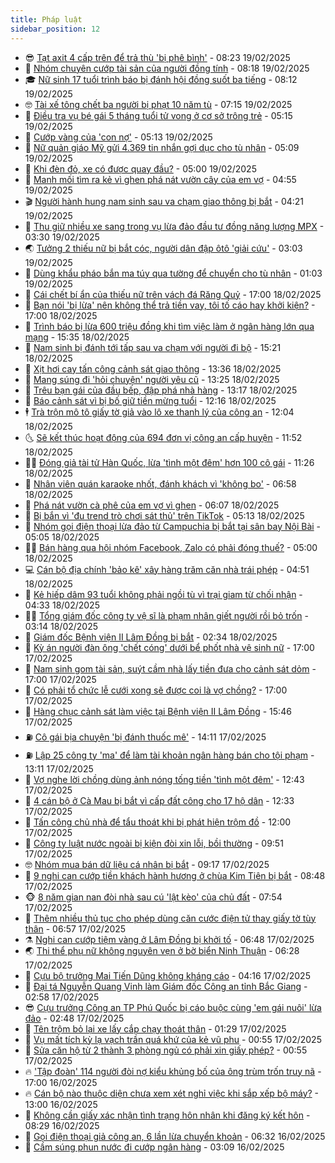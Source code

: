 ```yaml
---
title: Pháp luật
sidebar_position: 12
---
```


<!-- vnexpress-phap-luat:START -->
- 😎 [Tạt axit 4 cấp trên để trả thù &#39;bị phê bình&#39;](https://vnexpress.net/tat-axit-4-cap-tren-de-tra-thu-bi-phe-binh-4851451.html) - 08:23 19/02/2025
- 🥰 [Nhóm chuyên cướp tài sản của người đồng tính](https://vnexpress.net/nhom-chuyen-cuop-tai-san-cua-nguoi-dong-tinh-4851442.html) - 08:18 19/02/2025
- 🎓 [Nữ sinh 17 tuổi trình báo bị đánh hội đồng suốt ba tiếng](https://vnexpress.net/nu-sinh-17-tuoi-trinh-bao-bi-danh-hoi-dong-suot-ba-tieng-4851309.html) - 08:12 19/02/2025
- 🤓 [Tài xế tông chết ba người bị phạt 10 năm tù](https://vnexpress.net/tai-xe-tong-chet-ba-nguoi-bi-phat-10-nam-tu-4851414.html) - 07:15 19/02/2025
- 🎊 [Điều tra vụ bé gái 5 tháng tuổi tử vong ở cơ sở trông trẻ](https://vnexpress.net/dieu-tra-vu-be-gai-5-thang-tuoi-tu-vong-o-co-so-trong-tre-4851372.html) - 05:15 19/02/2025
- 🙉 [Cướp vàng của &#39;con nợ&#39;](https://vnexpress.net/cuop-vang-cua-con-no-4851378.html) - 05:13 19/02/2025
- 🤡 [Nữ quản giáo Mỹ gửi 4.369 tin nhắn gợi dục cho tù nhân](https://vnexpress.net/nu-quan-giao-bi-phat-tu-vi-gui-4-369-tin-nhan-than-mat-cho-tu-nhan-4851336.html) - 05:09 19/02/2025
- 🗽 [Khi đèn đỏ, xe có được quay đầu?](https://vnexpress.net/khi-den-do-xe-co-duoc-quay-dau-4850940.html) - 05:00 19/02/2025
- 🌋 [Manh mối tìm ra kẻ vì ghen phá nát vườn cây của em vợ](https://vnexpress.net/manh-moi-tim-ra-ke-vi-ghen-pha-nat-vuon-cay-cua-em-vo-4851148.html) - 04:55 19/02/2025
- 🎬 [Người hành hung nam sinh sau va chạm giao thông bị bắt](https://vnexpress.net/nguoi-hanh-hung-nam-sinh-sau-va-cham-giao-thong-bi-bat-4851260.html) - 04:21 19/02/2025
- 💯 [Thu giữ nhiều xe sang trong vụ lừa đảo đầu tư đồng năng lượng MPX](https://vnexpress.net/thu-giu-nhieu-xe-sang-trong-vu-lua-dao-dau-tu-dong-nang-luong-mpx-4851306.html) - 03:30 19/02/2025
- 🌏 [Tưởng 2 thiếu nữ bị bắt cóc, người dân đập ôtô &#39;giải cứu&#39;](https://vnexpress.net/tuong-2-thieu-nu-bi-bat-coc-nguoi-dan-dap-oto-giai-cuu-4851233.html) - 03:03 19/02/2025
- 🌊 [Dùng khẩu pháo bắn ma túy qua tường để chuyển cho tù nhân](https://vnexpress.net/dung-khau-phao-ban-ma-tuy-qua-tuong-de-chuyen-cho-tu-nhan-4851174.html) - 01:03 19/02/2025
- 💂 [Cái chết bí ẩn của thiếu nữ trên vách đá Răng Quỷ](https://vnexpress.net/cai-chet-bi-an-cua-thieu-nu-tren-vach-da-rang-quy-4851098.html) - 17:00 18/02/2025
- 🎡 [Bạn nói &#39;bị lừa&#39; nên không thể trả tiền vay, tôi tố cáo hay khởi kiện?](https://vnexpress.net/ban-noi-bi-lua-nen-khong-the-tra-tien-vay-toi-to-cao-hay-khoi-kien-vnepre-4850099.html) - 17:00 18/02/2025
- 🫶 [Trình báo bị lừa 600 triệu đồng khi tìm việc làm ở ngân hàng lớn qua mạng](https://vnexpress.net/trinh-bao-bi-lua-600-trieu-dong-khi-tim-viec-lam-o-ngan-hang-lon-qua-mang-4851152.html) - 15:35 18/02/2025
- 🐲 [Nam sinh bị đánh tới tấp sau va chạm với người đi bộ](https://vnexpress.net/nam-sinh-bi-danh-toi-tap-sau-va-cham-voi-nguoi-di-bo-4851141.html) - 15:21 18/02/2025
- 🚀 [Xịt hơi cay tấn công cảnh sát giao thông](https://vnexpress.net/xit-hoi-cay-tan-cong-canh-sat-giao-thong-4851135.html) - 13:36 18/02/2025
- 🎊 [Mang súng đi &#39;hỏi chuyện&#39; người yêu cũ](https://vnexpress.net/mang-sung-di-hoi-chuyen-nguoi-yeu-cu-4851136.html) - 13:25 18/02/2025
- 🤗 [Trêu bạn gái của đầu bếp, đập phá nhà hàng](https://vnexpress.net/nguoi-dan-ong-dap-pha-nha-hang-4851130.html) - 13:17 18/02/2025
- 🗽 [Báo cảnh sát vì bị bố giữ tiền mừng tuổi](https://vnexpress.net/bao-canh-sat-vi-bi-bo-giu-tien-mung-tuoi-4851119.html) - 12:16 18/02/2025
- 🕴 [Trà trộn mô tô giấy tờ giả vào lô xe thanh lý của công an](https://vnexpress.net/tra-tron-mo-to-khong-giay-to-vao-lo-xe-thanh-ly-cua-cong-an-4851120.html) - 12:04 18/02/2025
- 🌜 [Sẽ kết thúc hoạt động của 694 đơn vị công an cấp huyện](https://vnexpress.net/se-ket-thuc-hoat-dong-cua-694-don-vi-cong-an-cap-huyen-4851069.html) - 11:52 18/02/2025
- 🧑‍🏫 [Đóng giả tài tử Hàn Quốc, lừa &#39;tình một đêm&#39; hơn 100 cô gái](https://vnexpress.net/dong-gia-tai-tu-han-quoc-lua-tinh-mot-dem-hon-100-co-gai-4851102.html) - 11:26 18/02/2025
- 🦩 [Nhân viên quán karaoke nhốt, đánh khách vì &#39;không bo&#39;](https://vnexpress.net/nhan-vien-quan-karaoke-nhot-danh-khach-vi-khong-bo-4850935.html) - 06:58 18/02/2025
- 💼 [Phá nát vườn cà phê của em vợ vì ghen](https://vnexpress.net/pha-nat-vuon-ca-phe-cua-em-vo-vi-ghen-4850916.html) - 06:07 18/02/2025
- 💫 [Bị bắn vì &#39;đu trend trò chơi sát thủ&#39; trên TikTok](https://vnexpress.net/bi-ban-vi-du-trend-tro-choi-sat-thu-tren-tiktok-4850927.html) - 05:13 18/02/2025
- 🦅 [Nhóm gọi điện thoại lừa đảo từ Campuchia bị bắt tại sân bay Nội Bài](https://vnexpress.net/nhom-goi-dien-thoai-lua-dao-tu-campuchia-bi-bat-tai-san-bay-noi-bai-4850907.html) - 05:05 18/02/2025
- 🧑‍💻 [Bán hàng qua hội nhóm Facebook, Zalo có phải đóng thuế?](https://vnexpress.net/ban-hang-qua-hoi-nhom-facebook-zalo-co-phai-dong-thue-4850098.html) - 05:00 18/02/2025
- 💻 [Cán bộ địa chính &#39;bảo kê&#39; xây hàng trăm căn nhà trái phép](https://vnexpress.net/can-bo-dia-chinh-bao-ke-xay-hang-tram-can-nha-trai-phep-4850863.html) - 04:51 18/02/2025
- 🤠 [Kẻ hiếp dâm 93 tuổi không phải ngồi tù vì trại giam từ chối nhận](https://vnexpress.net/ke-hiep-dam-93-tuoi-khong-phai-ngoi-tu-vi-trai-giam-tu-choi-tiep-nhan-4850865.html) - 04:33 18/02/2025
- 🧑‍🏫 [Tổng giám đốc công ty vệ sĩ là phạm nhân giết người rồi bỏ trốn](https://vnexpress.net/tong-giam-doc-cong-ty-ve-si-la-pham-nhan-giet-nguoi-roi-bo-tron-4850833.html) - 03:14 18/02/2025
- 🌈 [Giám đốc Bệnh viện II Lâm Đồng bị bắt](https://vnexpress.net/giam-doc-benh-vien-ii-lam-dong-bi-bat-4850809.html) - 02:34 18/02/2025
- 🌮 [Kỳ án người đàn ông &#39;chết cóng&#39; dưới bể phốt nhà vệ sinh nữ](https://vnexpress.net/ky-an-nguoi-dan-ong-chet-cong-duoi-be-phot-nha-ve-sinh-nu-4850666.html) - 17:00 17/02/2025
- 🐲 [Nam sinh gom tài sản, suýt cầm nhà lấy tiền đưa cho cảnh sát dỏm](https://vnexpress.net/nam-sinh-gom-tai-san-suyt-cam-nha-lay-tien-dua-cho-canh-sat-dom-4849828.html) - 17:00 17/02/2025
- 🧰 [Có phải tổ chức lễ cưới xong sẽ được coi là vợ chồng?](https://vnexpress.net/co-phai-to-chuc-le-cuoi-xong-thi-duoc-coi-la-vo-chong-4849693.html) - 17:00 17/02/2025
- 💄 [Hàng chục cảnh sát làm việc tại Bệnh viện II Lâm Đồng](https://vnexpress.net/hang-chuc-canh-sat-lam-viec-tai-benh-vien-ii-lam-dong-4850710.html) - 15:46 17/02/2025
- ⛽️ [Cô gái bịa chuyện &#39;bị đánh thuốc mê&#39;](https://vnexpress.net/co-gai-bi-chuyen-bi-danh-thuoc-me-4850687.html) - 14:11 17/02/2025
- ⛽️ [Lập 25 công ty &#39;ma&#39; để làm tài khoản ngân hàng bán cho tội phạm](https://vnexpress.net/lap-25-cong-ty-ma-de-lam-tai-khoan-ngan-hang-ban-cho-toi-pham-4850677.html) - 13:11 17/02/2025
- 💂 [Vợ nghe lời chồng dùng ảnh nóng tống tiền &#39;tình một đêm&#39;](https://vnexpress.net/vo-nghe-loi-chong-dung-anh-nong-tong-tien-tinh-mot-dem-4850679.html) - 12:43 17/02/2025
- 🤔 [4 cán bộ ở Cà Mau bị bắt vì cấp đất công cho 17 hộ dân](https://vnexpress.net/4-can-bo-o-ca-mau-bi-bat-vi-cap-dat-cong-cho-17-ho-dan-4850676.html) - 12:33 17/02/2025
- 🧐 [Tấn công chủ nhà để tẩu thoát khi bị phát hiện trộm đồ](https://video.vnexpress.net/tan-cong-chu-nha-de-tau-thoat-khi-bi-phat-hien-trom-do-4850476.html) - 12:00 17/02/2025
- 🎃 [Công ty luật nước ngoài bị kiện đòi xin lỗi, bồi thường](https://vnexpress.net/cong-ty-luat-nuoc-ngoai-bi-kien-doi-xin-loi-boi-thuong-4850617.html) - 09:51 17/02/2025
- 🤓 [Nhóm mua bán dữ liệu cá nhân bị bắt](https://vnexpress.net/nhom-mua-ban-du-lieu-ca-nhan-bi-bat-4850565.html) - 09:17 17/02/2025
- 💃 [9 nghi can cướp tiền khách hành hương ở chùa Kim Tiên bị bắt](https://vnexpress.net/9-nghi-can-cuop-tien-khach-hanh-huong-o-chua-kim-tien-bi-bat-4850593.html) - 08:48 17/02/2025
- 🐵 [8 năm gian nan đòi nhà sau cú &#39;lật kèo&#39; của chủ đất](https://vnexpress.net/nghich-ly-khien-nguoi-phu-nu-suot-8-nam-khong-lay-duoc-nha-da-mua-4850159.html) - 07:54 17/02/2025
- 🤖 [Thêm nhiều thủ tục cho phép dùng căn cước điện tử thay giấy tờ tùy thân](https://vnexpress.net/dung-can-cuoc-dien-tu-thay-giay-to-tuy-than-trong-nhieu-thu-tuc-4850505.html) - 06:57 17/02/2025
- ⚗️ [Nghi can cướp tiệm vàng ở Lâm Đồng bị khởi tố](https://vnexpress.net/cuop-tiem-vang-nhu-ngoc-chau-di-linh-4850522.html) - 06:48 17/02/2025
- 🌏 [Thi thể phụ nữ không nguyên vẹn ở bờ biển Ninh Thuận](https://vnexpress.net/thi-the-phu-nu-khong-nguyen-ven-o-bo-bien-ninh-thuan-4850439.html) - 06:28 17/02/2025
- 🦆 [Cựu bộ trưởng Mai Tiến Dũng không kháng cáo](https://vnexpress.net/cuu-bo-truong-mai-tien-dung-khong-khang-cao-4850403.html) - 04:16 17/02/2025
- 🐎 [Đại tá Nguyễn Quang Vinh làm Giám đốc Công an tỉnh Bắc Giang](https://vnexpress.net/dai-ta-nguyen-quang-vinh-lam-giam-doc-cong-an-tinh-bac-giang-4850335.html) - 02:58 17/02/2025
- 😎 [Cựu trưởng Công an TP Phú Quốc bị cáo buộc cùng &#39;em gái nuôi&#39; lừa đảo](https://vnexpress.net/cuu-truong-cong-an-tp-phu-quoc-bi-cao-buoc-cung-em-gai-nuoi-lua-dao-4850265.html) - 02:48 17/02/2025
- 💪 [Tên trộm bỏ lại xe lấy cắp chạy thoát thân](https://video.vnexpress.net/ten-trom-bo-lai-xe-lay-cap-chay-thoat-than-4850139.html) - 01:29 17/02/2025
- 🤡 [Vụ mất tích kỳ lạ vạch trần quá khứ của kẻ vũ phu](https://vnexpress.net/vu-mat-tich-ky-la-vach-tran-qua-khu-cua-ke-vu-phu-4850216.html) - 00:55 17/02/2025
- 🌁 [Sửa căn hộ từ 2 thành 3 phòng ngủ có phải xin giấy phép?](https://vnexpress.net/sua-can-ho-tu-2-thanh-3-phong-ngu-co-phai-xin-giay-phep-4849997.html) - 00:55 17/02/2025
- 🔥 [&#39;Tập đoàn&#39; 114 người đòi nợ kiểu khủng bố của ông trùm trốn truy nã](https://vnexpress.net/tap-doan-114-nguoi-doi-no-kieu-khung-bo-cua-ong-trum-tron-truy-na-4849878.html) - 17:00 16/02/2025
- 🔥 [Cán bộ nào thuộc diện chưa xem xét nghỉ việc khi sắp xếp bộ máy?](https://vnexpress.net/ai-thuoc-dien-chua-xem-xet-nghi-viec-tai-dot-sap-xep-lai-bo-may-lan-nay-4848548.html) - 13:00 16/02/2025
- 👺 [Không cần giấy xác nhận tình trạng hôn nhân khi đăng ký kết hôn](https://vnexpress.net/khong-can-giay-xac-nhan-tinh-trang-hon-nhan-khi-dang-ky-ket-hon-4850102.html) - 08:29 16/02/2025
- 🎊 [Gọi điện thoại giả công an, 6 lần lừa chuyển khoản](https://vnexpress.net/goi-dien-thoai-gia-cong-an-6-lan-lua-chuyen-khoan-4850089.html) - 06:32 16/02/2025
- 🎊 [Cầm súng phun nước đi cướp ngân hàng](https://vnexpress.net/cam-sung-phun-nuoc-di-cuop-ngan-hang-4850062.html) - 03:09 16/02/2025<!-- vnexpress-phap-luat:END -->
